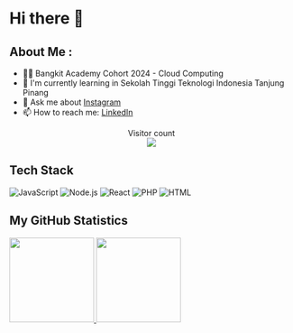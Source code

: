 # Hi there 🚀

## About Me :
- 👨‍💻 Bangkit Academy Cohort 2024 - Cloud Computing
- 🌱 I'm currently learning in Sekolah Tinggi Teknologi Indonesia Tanjung Pinang
- 💬 Ask me about [Instagram](https://www.instagram.com/riafky/)
- 📫 How to reach me: [LinkedIn](https://www.linkedin.com/in/muhammad-riafky-novalyansyah)
  
<p align="center"> 
  Visitor count<br>
  <img src="https://profile-counter.glitch.me/username/count.svg" />
</p>

## Tech Stack
![JavaScript](https://img.shields.io/badge/-JavaScript-333?style=flat&logo=javascript)
![Node.js](https://img.shields.io/badge/-Node.js-333?style=flat&logo=node.js)
![React](https://img.shields.io/badge/-React-333?style=flat&logo=react)
![PHP](https://img.shields.io/badge/-PHP-333?style=flat&logo=php)
![HTML](https://img.shields.io/badge/-HTML-333?style=flat&logo=html5)

## My GitHub Statistics
<p align="left">
<a href="https://github.com/AntiSkill12">
  <img height="150em" src="https://github-readme-stats-eight-theta.vercel.app/api?username=AntiSkill12&show_icons=true&theme=algolia&include_all_commits=true&count_private=true"/>
  <img height="150em" src="https://github-readme-stats-eight-theta.vercel.app/api/top-langs/?username=AntiSkill12&layout=compact&theme=algolia"/>
</a>
</p>
